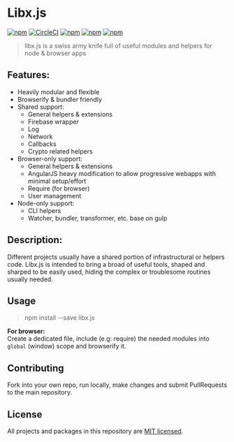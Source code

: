 # Libx.js 

[![npm](https://img.shields.io/npm/v/libx.js.svg?maxAge=1000)](https://www.npmjs.com/package/libx.js)
[![CircleCI](https://circleci.com/gh/Livshitz/libx.fuser/tree/master.svg?style=shield)](https://circleci.com/gh/Livshitz/libx.fuser)
[![npm](https://img.shields.io/bundlephobia/minzip/libx.js.svg?style=plastic)](https://www.npmjs.com/package/libx.js)
[![npm](https://img.shields.io/bundlephobia/min/libx.js.svg?style=plastic)](https://www.npmjs.com/package/libx.js)
[![npm](https://img.shields.io/github/languages/code-size/livshitz/libx.js.svg?label=source%20code%20size)](https://www.github.com/livshitz/libx.js)

> libx.js is a swiss army knife full of useful modules and helpers for node & browser apps

## Features: 
* Heavily modular and flexible
* Browserify & bundler friendly
* Shared support:
  * General helpers & extensions
  * Firebase wrapper
  * Log
  * Network
  * Callbacks
  * Crypto related helpers
* Browser-only support:
  * General helpers & extensions
  * AngularJS heavy modification to allow progressive webapps with minimal setup/effort
  * Require (for browser)
  * User management
* Node-only support:
  * CLI helpers
  * Watcher, bundler, transformer, etc. base on gulp

## Description:
Different projects usually have a shared portion of infrastructural or helpers code. Libx.js is intended to bring a broad of useful tools, shaped and sharped to be easily used, hiding the complex or troublesome routines usually needed. <br/>



## Usage
> npm install --save libx.js

__For browser:__ <br/>
Create a dedicated file, include (e.g: require) the needed modules into `global` (window) scope and browserify it.

## Contributing

Fork into your own repo, run locally, make changes and submit PullRequests to the main repository.

<!-- 
### Code of Conduct

We have adopted the same Code of Conduct as Facebook that we expect project participants to adhere to. Please read [the full text](https://code.facebook.com/codeofconduct) so that you can understand what actions will and will not be tolerated.

### Contributing Guide

Read our [contributing guide](/CONTRIBUTING.md) to learn about how you can contribute, how to propose improvements or if you are interested in translating the content. -->


## License

All projects and packages in this repository are [MIT licensed](/LICENSE).
